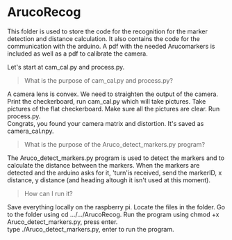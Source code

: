 # ArucoRecog

This folder is used to store the code for the recognition for the marker detection and distance calculation.
It also contains the code for the communication with the arduino.
A pdf with the needed Arucomarkers is included as well as a pdf to calibrate the camera.

Let's start at cam_cal.py and process.py.
>What is the purpose of cam_cal.py and process.py?

A camera lens is convex. We need to straighten the output of the camera. Print the checkerboard, run cam_cal.py which will take pictures. Take pictures of the flat checkerboard. Make sure all the pictures are clear. Run process.py. \
Congrats, you found your camera matrix and distortion. It's saved as camera_cal.npy.

>What is the purpose of the Aruco_detect_markers.py program?

The Aruco_detect_markers.py program is used to detect the markers and to calculate the distance between the markers. When the markers are detected and the arduino asks for it, 'turn'is received, send the markerID, x distance, y distance (and heading altough it isn't used at this moment).

> How can I run it?

Save everything locally on the raspberry pi. Locate the files in the folder. Go to the folder using cd .../.../ArucoRecog. Run the program using chmod +x Aruco_detect_markers.py, press enter. \
type ./Aruco_detect_markers.py, enter to run the program.